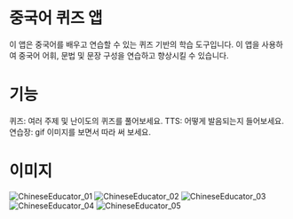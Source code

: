 # 중국어 퀴즈 앱
이 앱은 중국어를 배우고 연습할 수 있는 퀴즈 기반의 학습 도구입니다. 이 앱을 사용하여 중국어 어휘, 문법 및 문장 구성을 연습하고 향상시킬 수 있습니다.

# 기능
퀴즈: 여러 주제 및 난이도의 퀴즈를 풀어보세요.
TTS: 어떻게 발음되는지 들어보세요.
연습장: gif 이미지를 보면서 따라 써 보세요.

# 이미지
![ChineseEducator_01](https://github.com/leolyoo/ChineseEducator/assets/44722792/2c3f9356-f0cf-4739-913e-51e3f5b4bf72)
![ChineseEducator_02](https://github.com/leolyoo/ChineseEducator/assets/44722792/2ff10014-1ce7-4511-984e-1849f268a4e0)
![ChineseEducator_03](https://github.com/leolyoo/ChineseEducator/assets/44722792/56a08cec-4305-45ff-8257-4a112de4f47a)
![ChineseEducator_04](https://github.com/leolyoo/ChineseEducator/assets/44722792/45daa64c-6a31-49f0-9a3a-acbc9f49866c)
![ChineseEducator_05](https://github.com/leolyoo/ChineseEducator/assets/44722792/a39ad7f4-5076-4d9e-8159-151256a1c6ec)

